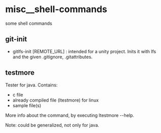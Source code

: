 # misc__shell-commands
some shell commands

## git-init

*	gitlfs-init [REMOTE_URL] : intended for a unity project. Inits it with lfs and the given .gitignore, .gitattributes.

## testmore
Tester for java.
Contains:
- c file
- already compiled file (ltestmore) for linux
- sample file(s)  

More info about the command, by executing ltestmore --help.

Note: could be generalized, not only for java.

